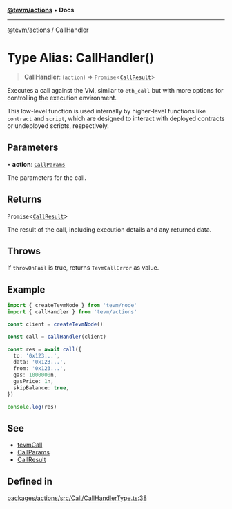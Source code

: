 [**@tevm/actions**](../README.md) • **Docs**

***

[@tevm/actions](../globals.md) / CallHandler

# Type Alias: CallHandler()

> **CallHandler**: (`action`) => `Promise`\<[`CallResult`](CallResult.md)\>

Executes a call against the VM, similar to `eth_call` but with more options for controlling the execution environment.

This low-level function is used internally by higher-level functions like `contract` and `script`, which are designed to interact with deployed contracts or undeployed scripts, respectively.

## Parameters

• **action**: [`CallParams`](CallParams.md)

The parameters for the call.

## Returns

`Promise`\<[`CallResult`](CallResult.md)\>

The result of the call, including execution details and any returned data.

## Throws

If `throwOnFail` is true, returns `TevmCallError` as value.

## Example

```typescript
import { createTevmNode } from 'tevm/node'
import { callHandler } from 'tevm/actions'

const client = createTevmNode()

const call = callHandler(client)

const res = await call({
  to: '0x123...',
  data: '0x123...',
  from: '0x123...',
  gas: 1000000n,
  gasPrice: 1n,
  skipBalance: true,
})

console.log(res)
```

## See

 - [tevmCall](https://tevm.sh/reference/tevm/memory-client/functions/tevmCall)
 - [CallParams](CallParams.md)
 - [CallResult](CallResult.md)

## Defined in

[packages/actions/src/Call/CallHandlerType.ts:38](https://github.com/evmts/tevm-monorepo/blob/main/packages/actions/src/Call/CallHandlerType.ts#L38)
